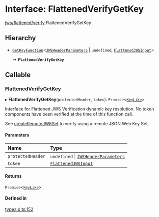 # Interface: FlattenedVerifyGetKey

[jws/flattened/verify](../modules/jws_flattened_verify.md).FlattenedVerifyGetKey

## Hierarchy

- [`GetKeyFunction`](types.GetKeyFunction.md)<[`JWSHeaderParameters`](types.JWSHeaderParameters.md) \| `undefined`, [`FlattenedJWSInput`](types.FlattenedJWSInput.md)\>

  ↳ **`FlattenedVerifyGetKey`**

## Callable

### FlattenedVerifyGetKey

▸ **FlattenedVerifyGetKey**(`protectedHeader`, `token`): `Promise`<[`KeyLike`](../types/types.KeyLike.md)\>

Interface for Flattened JWS Verification dynamic key resolution.
No token components have been verified at the time of this function call.

See [createRemoteJWKSet](../functions/jwks_remote.createRemoteJWKSet.md#function-createremotejwkset)
to verify using a remote JSON Web Key Set.

#### Parameters

| Name | Type |
| :------ | :------ |
| `protectedHeader` | `undefined` \| [`JWSHeaderParameters`](types.JWSHeaderParameters.md) |
| `token` | [`FlattenedJWSInput`](types.FlattenedJWSInput.md) |

#### Returns

`Promise`<[`KeyLike`](../types/types.KeyLike.md)\>

#### Defined in

[types.d.ts:152](https://github.com/panva/jose/blob/v3.15.0/src/types.d.ts#L152)
